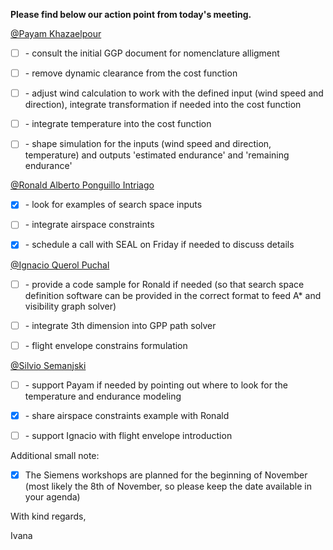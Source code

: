 **Please find below our action point from today's meeting.**

 [@Payam Khazaelpour](mailto:Payam.Khazaelpour@UGent.be)

- [ ] \- consult the initial GGP document for nomenclature alligment

- [ ] \- remove dynamic clearance from the cost function

- [ ] \- adjust wind calculation to work with the defined input (wind speed and direction), integrate transformation if needed into the cost function

- [ ] \- integrate temperature into the cost function

- [ ] \- shape simulation for the inputs (wind speed and direction, temperature) and outputs 'estimated endurance' and 'remaining endurance'

 

[@Ronald Alberto Ponguillo Intriago](mailto:RonaldAlberto.PonguilloIntriago@UGent.be)

- [x] \- look for examples of search space inputs

- [ ] \- integrate airspace constraints

- [x] \- schedule a call with SEAL on Friday if needed to discuss details

 

[@Ignacio Querol Puchal](mailto:ignacioquerolpuchal@sealaero.com)

- [ ] \- provide a code sample for Ronald if needed (so that search space definition software can be provided in the correct format to feed A* and visibility graph solver)

- [ ] \- integrate 3th dimension into GPP path solver

- [ ] \- flight envelope constrains formulation

 

[@Silvio Semanjski](mailto:silvio.semanjski@sealaero.com)

- [ ] \- support Payam if needed by pointing out where to look for the temperature and endurance modeling

- [x] \- share airspace constraints example with Ronald

- [ ] \- support Ignacio with flight envelope introduction

 

Additional small note:

- [x] The Siemens workshops are planned for the beginning of November (most likely the 8th of November, so please keep the date available in your agenda)

 

With kind regards,

Ivana